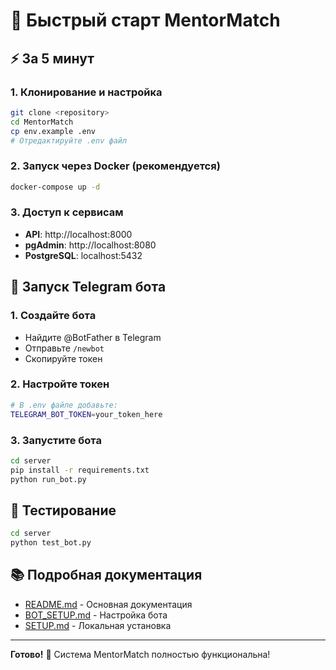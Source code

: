 # 🚀 Быстрый старт MentorMatch

## ⚡ За 5 минут

### 1. Клонирование и настройка
```bash
git clone <repository>
cd MentorMatch
cp env.example .env
# Отредактируйте .env файл
```

### 2. Запуск через Docker (рекомендуется)
```bash
docker-compose up -d
```

### 3. Доступ к сервисам
- **API**: http://localhost:8000
- **pgAdmin**: http://localhost:8080
- **PostgreSQL**: localhost:5432

## 🤖 Запуск Telegram бота

### 1. Создайте бота
- Найдите @BotFather в Telegram
- Отправьте `/newbot`
- Скопируйте токен

### 2. Настройте токен
```bash
# В .env файле добавьте:
TELEGRAM_BOT_TOKEN=your_token_here
```

### 3. Запустите бота
```bash
cd server
pip install -r requirements.txt
python run_bot.py
```

## 🧪 Тестирование

```bash
cd server
python test_bot.py
```

## 📚 Подробная документация

- [README.md](README.md) - Основная документация
- [BOT_SETUP.md](BOT_SETUP.md) - Настройка бота
- [SETUP.md](SETUP.md) - Локальная установка

---

**Готово!** 🎉 Система MentorMatch полностью функциональна!
